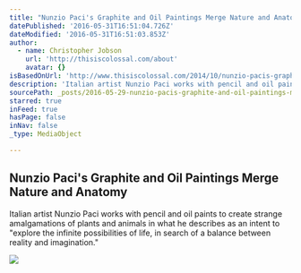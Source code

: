 ```yaml
---
title: "Nunzio Paci's Graphite and Oil Paintings Merge Nature and Anatomy"
datePublished: '2016-05-31T16:51:04.726Z'
dateModified: '2016-05-31T16:51:03.853Z'
author:
  - name: Christopher Jobson
    url: 'http://thisiscolossal.com/about'
    avatar: {}
isBasedOnUrl: 'http://www.thisiscolossal.com/2014/10/nunzio-pacis-graphite-and-oil-paintings-merge-nature-and-anatomy/'
description: 'Italian artist Nunzio Paci works with pencil and oil paints to create strange amalgamations of plants and animals in what he describes as an intent to "explore the infinite possibilities of life, in search of a balance between reality and imagination."'
sourcePath: _posts/2016-05-29-nunzio-pacis-graphite-and-oil-paintings-merge-nature-and-an.md
starred: true
inFeed: true
hasPage: false
inNav: false
_type: MediaObject

---
```

<article style=""><h1>Nunzio Paci's Graphite and Oil Paintings Merge Nature and Anatomy</h1><p>Italian artist Nunzio Paci works with pencil and oil paints to create strange amalgamations of plants and animals in what he describes as an intent to "explore the infinite possibilities of life, in search of a balance between reality and imagination."</p><img src="http://www.thisiscolossal.com/wp-content/uploads/2014/10/nunzio-paci-8.jpg" /></article>